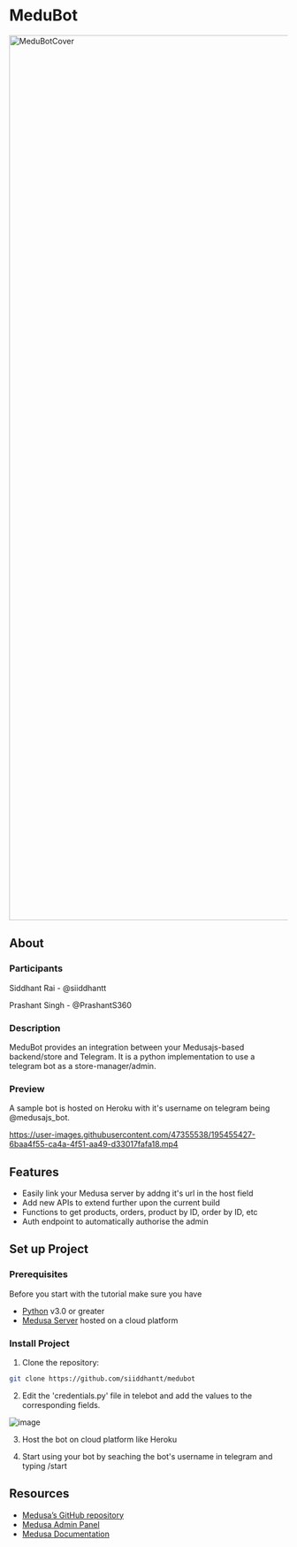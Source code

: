 # MeduBot

<img width="1600" alt="MeduBotCover" src="https://user-images.githubusercontent.com/47355538/195445061-2a6ab2eb-14a4-42b0-aa1b-1896ffe3527b.png">

## About

### Participants

Siddhant Rai - @siiddhantt

Prashant Singh - @PrashantS360

### Description

MeduBot provides an integration between your Medusajs-based backend/store and Telegram. It is a python implementation to use a telegram bot 
as a store-manager/admin.

### Preview

A sample bot is hosted on Heroku with it's username on telegram being @medusajs_bot.

https://user-images.githubusercontent.com/47355538/195455427-6baa4f55-ca4a-4f51-aa49-d33017fafa18.mp4

## Features

- Easily link your Medusa server by addng it's url in the host field
- Add new APIs to extend further upon the current build
- Functions to get products, orders, product by ID, order by ID, etc
- Auth endpoint to automatically authorise the admin

## Set up Project

### Prerequisites
Before you start with the tutorial make sure you have

- [Python](https://www.python.org) v3.0 or greater
- [Medusa Server](https://docs.medusajs.com/quickstart/quick-start/) hosted on a cloud platform

### Install Project

1. Clone the repository:

```bash
git clone https://github.com/siiddhantt/medubot
```

2. Edit the 'credentials.py' file in telebot and add the values to the corresponding fields.

![image](https://user-images.githubusercontent.com/47355538/195454526-a7dc72ce-d428-4a8a-a19d-26ee3ebf86d2.png)

3.  Host the bot on cloud platform like Heroku

4. Start using your bot by seaching the bot's username in telegram and typing /start

## Resources
- [Medusa’s GitHub repository](https://github.com/medusajs/medusa)
- [Medusa Admin Panel](https://github.com/medusajs/admin)
- [Medusa Documentation](https://docs.medusajs.com/)

